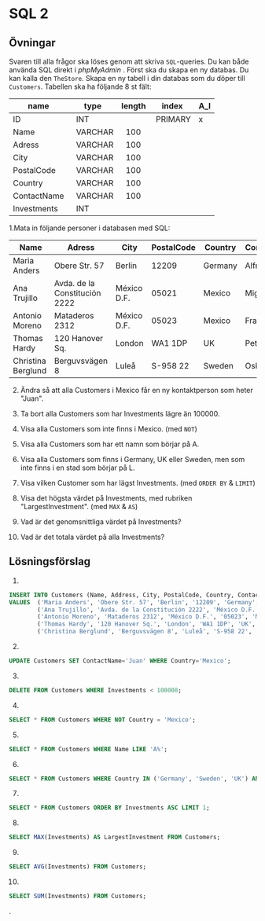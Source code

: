 # SQL 2

## Övningar

Svaren till alla frågor ska löses genom att skriva `SQL`-queries. Du kan både använda SQL direkt i _phpMyAdmin_ . Först ska du skapa en ny databas. Du kan kalla den `TheStore`. Skapa en ny tabell i din databas som du döper till `Customers`. Tabellen ska ha följande 8 st fält:

|  name        |   type   | length |  index  | A_I |
|--------------|----------|--------|---------|-----|
|  ID          |  INT     |        | PRIMARY |  x  |
|  Name        |  VARCHAR |  100   |         |     |
|  Adress      |  VARCHAR |  100   |         |     |
|  City        |  VARCHAR |  100   |         |     |
|  PostalCode  |  VARCHAR |  100   |         |     |
|  Country     |  VARCHAR |  100   |         |     |
|  ContactName |  VARCHAR |  100   |         |     |
|  Investments |  INT     |        |         |     |


1.Mata in följande personer i databasen med SQL:

| Name               | Adress                        | City        | PostalCode | Country | ContactName | Investments |
|--------------------|-------------------------------|-------------|------------|---------|-------------|--------------
| Maria Anders       | Obere Str. 57                 | Berlin      | 12209      | Germany | Alfred      | 345000      |
| Ana Trujillo       | Avda. de la Constitución 2222 | México D.F. | 05021      | Mexico  | Miguel      | 180500      |
| Antonio Moreno     | Mataderos 2312                | México D.F. | 05023      | Mexico  | Francisco   | 96500       |
| Thomas Hardy       | 120 Hanover Sq.               | London      | WA1 1DP    | UK      | Peter       | 225000      |
| Christina Berglund | Berguvsvägen 8                | Luleå       | S-958 22   | Sweden  | Oskar       | 134500      |

2. Ändra så att alla Customers i Mexico får en ny kontaktperson som heter "Juan". 

3. Ta bort alla Customers som har Investments lägre än 100000. 

4. Visa alla Customers som inte finns i Mexico. (med `NOT`)

5. Visa alla Customers som har ett namn som börjar på A. 

6. Visa alla Customers som finns i Germany, UK eller Sweden, men som inte finns i en stad som börjar på L.  

7. Visa vilken Customer som har lägst Investments. (med `ORDER BY` & `LIMIT`)

8. Visa det högsta värdet på Investments, med rubriken "LargestInvestment". (med `MAX` & `AS`)

9. Vad är det genomsnittliga värdet på Investments? 

10. Vad är det totala värdet på alla Investments? 

## Lösningsförslag

1.
```sql
INSERT INTO Customers (Name, Address, City, PostalCode, Country, ContactName, Investments)
VALUES  ('Maria Anders', 'Obere Str. 57', 'Berlin', '12209', 'Germany', 'Alfred', 345000),
        ('Ana Trujillo', 'Avda. de la Constitución 2222', 'México D.F.', '05021', 'Mexico', 'Miguel', 180500),
        ('Antonio Moreno', 'Mataderos 2312', 'México D.F.', '05023', 'Mexico', 'Francisco', 96500),
        ('Thomas Hardy', '120 Hanover Sq.', 'London', 'WA1 1DP', 'UK', 'Peter', 225000),
        ('Christina Berglund', 'Berguvsvägen 8', 'Luleå', 'S-958 22', 'Sweden', 'Oskar', 134500);
```

2.
```sql
UPDATE Customers SET ContactName='Juan' WHERE Country='Mexico';
```

3. 
```sql
DELETE FROM Customers WHERE Investments < 100000;
```

4. 
```sql
SELECT * FROM Customers WHERE NOT Country = 'Mexico';
```

5. 
```sql
SELECT * FROM Customers WHERE Name LIKE 'A%';
```

6. 
```sql
SELECT * FROM Customers WHERE Country IN ('Germany', 'Sweden', 'UK') AND NOT City LIKE 'L%';
```

7.
```sql
SELECT * FROM Customers ORDER BY Investments ASC LIMIT 1;
```

8. 
```sql
SELECT MAX(Investments) AS LargestInvestment FROM Customers;
```

9. 
```sql
SELECT AVG(Investments) FROM Customers;
```

10. 
```sql
SELECT SUM(Investments) FROM Customers;
```

. 
```sql

```
